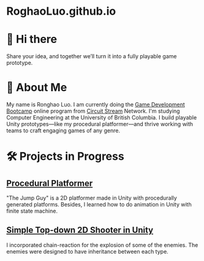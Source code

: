 # RoghaoLuo.github.io

# 👋 Hi there
Share your idea, and together we’ll turn it into a fully playable game prototype.


# 🚀 About Me
My name is Ronghao Luo. I am currently doing the [Game Development Bootcamp](https://www.circuitstream.com/bootcamp/game-development) online program from [Circuit Stream](https://www.circuitstream.com/) Network. I'm studying Computer Engineering at the University of British Columbia. I build playable Unity prototypes—like my procedural platformer—and thrive working with teams to craft engaging games of any genre.


# 🛠 Projects in Progress
## [Procedural Platformer](https://github.com/RonghaoLuo/2023-Module-01-Intro-to-unity-assignment-main)
"The Jump Guy" is a 2D platformer made in Unity with procedurally generated platforms. Besides, I learned how to do animation in Unity with finite state machine.

## [Simple Top-down 2D Shooter in Unity](https://github.com/RonghaoLuo/Objects)
I incorporated chain-reaction for the explosion of some of the enemies. The enemies were designed to have inheritance between each type.

